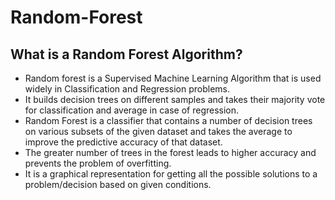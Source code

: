 # Random-Forest
## What is a Random Forest Algorithm?
- Random forest is a Supervised Machine Learning Algorithm that is used widely in Classification and Regression problems.
- It builds decision trees on different samples and takes their majority vote for classification and average in case of regression.
- Random Forest is a classifier that contains a number of decision trees on various subsets of the given dataset and takes the average to improve the predictive accuracy of that dataset.
- The greater number of trees in the forest leads to higher accuracy and prevents the problem of overfitting.
- It is a graphical representation for getting all the possible solutions to a problem/decision based on given conditions.
